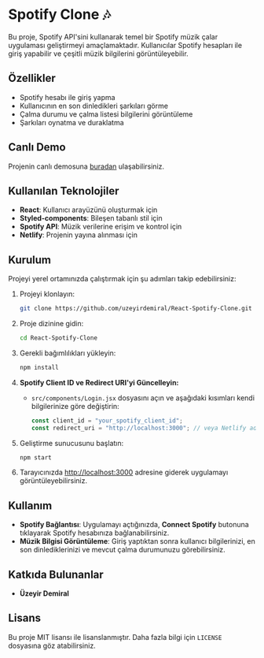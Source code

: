 # Spotify Clone 🎶

Bu proje, Spotify API'sini kullanarak temel bir Spotify müzik çalar uygulaması geliştirmeyi amaçlamaktadır. Kullanıcılar Spotify hesapları ile giriş yapabilir ve çeşitli müzik bilgilerini görüntüleyebilir.

## Özellikler

- Spotify hesabı ile giriş yapma
- Kullanıcının en son dinledikleri şarkıları görme
- Çalma durumu ve çalma listesi bilgilerini görüntüleme
- Şarkıları oynatma ve duraklatma

## Canlı Demo

Projenin canlı demosuna [buradan](https://react-spotify-clonee.netlify.app/) ulaşabilirsiniz.

## Kullanılan Teknolojiler

- **React**: Kullanıcı arayüzünü oluşturmak için
- **Styled-components**: Bileşen tabanlı stil için
- **Spotify API**: Müzik verilerine erişim ve kontrol için
- **Netlify**: Projenin yayına alınması için

## Kurulum

Projeyi yerel ortamınızda çalıştırmak için şu adımları takip edebilirsiniz:

1. Projeyi klonlayın:
    ```bash
    git clone https://github.com/uzeyirdemiral/React-Spotify-Clone.git
    ```

2. Proje dizinine gidin:
    ```bash
    cd React-Spotify-Clone
    ```

3. Gerekli bağımlılıkları yükleyin:
    ```bash
    npm install
    ```

4. **Spotify Client ID ve Redirect URI'yi Güncelleyin:**
   - `src/components/Login.jsx` dosyasını açın ve aşağıdaki kısımları kendi bilgilerinize göre değiştirin:
     ```javascript
     const client_id = "your_spotify_client_id";
     const redirect_uri = "http://localhost:3000"; // veya Netlify adresiniz
     ```

5. Geliştirme sunucusunu başlatın:
    ```bash
    npm start
    ```

6. Tarayıcınızda [http://localhost:3000](http://localhost:3000) adresine giderek uygulamayı görüntüleyebilirsiniz.

## Kullanım

- **Spotify Bağlantısı**: Uygulamayı açtığınızda, **Connect Spotify** butonuna tıklayarak Spotify hesabınıza bağlanabilirsiniz.
- **Müzik Bilgisi Görüntüleme**: Giriş yaptıktan sonra kullanıcı bilgilerinizi, en son dinlediklerinizi ve mevcut çalma durumunuzu görebilirsiniz.


## Katkıda Bulunanlar

- **Üzeyir Demiral**

## Lisans

Bu proje MIT lisansı ile lisanslanmıştır. Daha fazla bilgi için `LICENSE` dosyasına göz atabilirsiniz.

